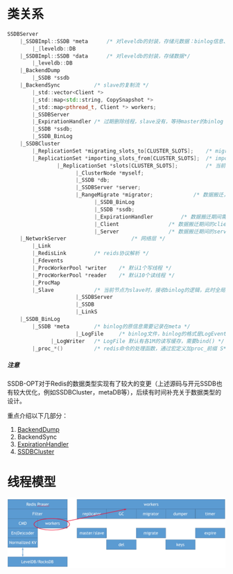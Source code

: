 # 类关系

```c++
SSDBServer
	|_SSDBImpl::SSDB *meta		/* 对leveldb的封装，存储元数据：binlog信息、snapshot、slot等等 */
		|_[leveldb::DB
	|_SSDBImpl::SSDB *data		/* 对leveldb的封装，存储数据*/
		|_leveldb::DB
	|_BackendDump												
  		|_SSDB *ssdb
	|_BackendSync			/* slave的复制流 */ 
  		|_std::vector<Client *>
  		|_std::map<std::string, CopySnapshot *>
  		|_std::map<pthread_t, Client *> workers;
  		|_SSDBServer
		|_ExpirationHandler	/* 过期删除线程，slave没有，等待master的binlog */
  		|_SSDB *ssdb;
  		|_SSDB_BinLog
	|_SSDBCluster
  		|_ReplicationSet *migrating_slots_to[CLUSTER_SLOTS];	/* migrateing 状态的slot */
		|_ReplicationSet *importing_slots_from[CLUSTER_SLOTS];	/* importing 状态的slot */
                |_ReplicationSet *slots[CLUSTER_SLOTS];			/* 当前节点负责的slot */
                      |_ClusterNode *myself;
                      |_SSDB *db;
                      |_SSDBServer *server;
                      |_RangeMigrate *migrator;				/* 数据搬迁，按slot粒度*/
                            |_SSDB_BinLog
                            |_SSDB *ssdb;
                            |_ExpirationHandler			/* 数据搬迁期间需要关闭过期删除线程 */
                            |_Client				/* 数据搬迁期间的client，既发送端 */
                            |_Server				/* 数据搬迁期间的server，既接收端 */
	|_NetworkServer	                	/* 网络层 */
		|_Link
  		|_RedisLink			/* reids协议解析 */
		|_Fdevents							
		|_ProcWorkerPool *writer	/* 默认1个写线程 */
		|_ProcWorkerPool *reader	/* 默认10个读线程 */
  		|_ProcMap											
		|_Slave				/* 当前节点为slave时，接收binlog的逻辑，此时全局只读*/
                      |_SSDBServer						
                      |_SSDB
                      |_LinkS
	|_SSDB_BinLog	
		|_SSDB *meta		/* binlog的原信息需要记录在meta */
                      |_LogFile		/* binlog文件，binlog的格式是LogEvent*/
		      |_LogWriter	/* LogFile 默认有各1M的读写缓存，需要bind() */
        |_proc_*()			/* redis命令的处理函数，通过宏定义加proc_前缀 S*/
```

##### 注意

SSDB-OPT对于Redis的数据类型实现有了较大的变更（上述源码与开元SSDB也有较大优化，例如SSDBCluster，metaDB等），后续有时间补充关于数据类型的设计。

重点介绍以下几部分：

1. [BackendDump](https://github.com/joeylichang/joeylichang.github.io/blob/master/src/ssdb/backend_dump.md)
2. BackendSync
3. [ExpirationHandler](https://github.com/joeylichang/joeylichang.github.io/blob/master/src/ssdb/expiration_handler.md)
4. [SSDBCluster](https://github.com/joeylichang/joeylichang.github.io/blob/master/src/ssdb/ssdb_cluster.md)

# 线程模型

<img src="../../images/ssdb_thread.png" alt="ssdb_thread" style="zoom:50%;" />
